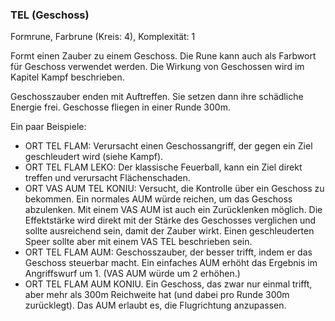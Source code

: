 ### TEL (Geschoss)

Formrune, Farbrune (Kreis: 4), Komplexität: 1

Formt einen Zauber zu einem Geschoss. Die Rune kann auch als Farbwort für Geschoss verwendet werden. Die Wirkung von
Geschossen wird im Kapitel Kampf beschrieben.

Geschosszauber enden mit Auftreffen. Sie setzen dann ihre schädliche Energie frei. Geschosse fliegen in einer Runde 300m.

Ein paar Beispiele:

* ORT TEL FLAM: Verursacht einen Geschossangriff, der gegen ein Ziel geschleudert wird (siehe Kampf).
* ORT TEL FLAM LEKO: Der klassische Feuerball, kann ein Ziel direkt treffen und verursacht Flächenschaden.
* ORT VAS AUM TEL KONIU: Versucht, die Kontrolle über ein Geschoss zu bekommen. Ein normales AUM würde reichen, um das
Geschoss abzulenken. Mit einem VAS AUM ist auch ein Zurücklenken möglich. Die Effektstärke wird direkt mit der Stärke
des Geschosses verglichen und sollte ausreichend sein, damit der Zauber wirkt. Einen geschleuderten Speer sollte aber
mit einem VAS TEL beschrieben sein.
* ORT TEL FLAM AUM: Geschosszauber, der besser trifft, indem er das Geschoss steuerbar macht. Ein einfaches AUM erhöht
das Ergebnis im Angriffswurf um 1. (VAS AUM würde um 2 erhöhen.)
* ORT TEL FLAM AUM KONIU. Ein Geschoss, das zwar nur einmal trifft, aber mehr als 300m Reichweite hat (und dabei pro
Runde 300m zurücklegt). Das AUM erlaubt es, die Flugrichtung anzupassen.
